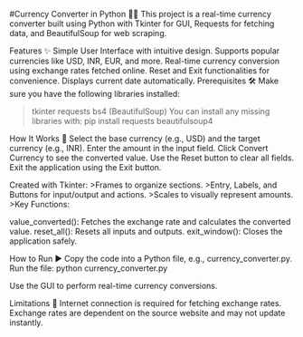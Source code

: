 
#Currency Converter in Python 🏦💱
This project is a real-time currency converter built using Python with Tkinter for GUI, Requests for fetching data, and BeautifulSoup for web scraping.

Features ✨
   Simple User Interface with intuitive design.
   Supports popular currencies like USD, INR, EUR, and more.
   Real-time currency conversion using exchange rates fetched online.
   Reset and Exit functionalities for convenience.
   Displays current date automatically.
Prerequisites 🛠️
  Make sure you have the following libraries installed:

> tkinter
> requests
> bs4 (BeautifulSoup)
You can install any missing libraries with:
  pip install requests beautifulsoup4

How It Works 🤔
  Select the base currency (e.g., USD) and the target currency (e.g., INR).
  Enter the amount in the input field.
  Click Convert Currency to see the converted value.
  Use the Reset button to clear all fields.
  Exit the application using the Exit button.

Created with Tkinter:
    >Frames to organize sections.
    >Entry, Labels, and Buttons for input/output and actions.
    >Scales to visually represent amounts.
    >Key Functions:

  value_converted(): Fetches the exchange rate and calculates the converted value.
  reset_all(): Resets all inputs and outputs.
  exit_window(): Closes the application safely.


How to Run ▶️
Copy the code into a Python file, e.g., currency_converter.py.
Run the file:
  python currency_converter.py

Use the GUI to perform real-time currency conversions.

Limitations 🚧
    Internet connection is required for fetching exchange rates.
    Exchange rates are dependent on the source website and may not update instantly.
